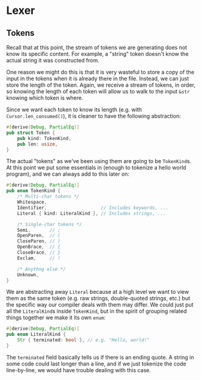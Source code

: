 # Lexer

## Tokens
Recall that at this point, the stream of tokens we are generating does 
not know its specific content. For example, a "string" token doesn't know
the actual string it was constructed from. 

One reason we might do this is that it is very wasteful to store a copy 
of the input in the tokens when it is already there in the file. Instead, 
we can just store the length of the token. Again, we receive a stream of
tokens, in order, so knowing the length of each token will allow us to 
walk to the input `&str` knowing which token is where.

Since we want each token to know its length (e.g. with `Cursor.len_consumed()`),
it is cleaner to have the following abstraction:
```rust
#[derive(Debug, PartialEq)]
pub struct Token {
    pub kind: TokenKind,
    pub len: usize,
}
```

The actual "tokens" as we've been using them are going to be `TokenKind`s. At 
this point we put some essentials in (enough to tokenize a hello world program), 
and we can always add to this later on:
```rust
#[derive(Debug, PartialEq)]
pub enum TokenKind {
    /* Multi-char tokens */
    Whitespace,
    Identifier,                    // Includes keywords, ...
    Literal { kind: LiteralKind }, // Includes strings, ...

    /* Single-char tokens */
    Semi,       // ;
    OpenParen,  // (
    CloseParen, // )
    OpenBrace,  // {
    CloseBrace, // }
    Exclam,     // !

    /* Anythng else */
    Unknown,
}
```

We are abstracting away `Literal` because at a high level we want to view them as 
the same token (e.g. raw strings, double-quoted strings, etc.) but the specific 
way our compiler deals with them may differ. We could just put all the `LiteralKind`s
inside `TokenKind`, but in the spirit of grouping related things together we make it
its own `enum`:
```rust
#[derive(Debug, PartialEq)]
pub enum LiteralKind {
    Str { terminated: bool }, // e.g. "Hello, world!"
}
``` 

The `terminated` field basically tells us if there is an ending quote. A string in 
some code could last longer than a line, and if we just tokenize the code line-by-line,
we would have trouble dealing with this case.
